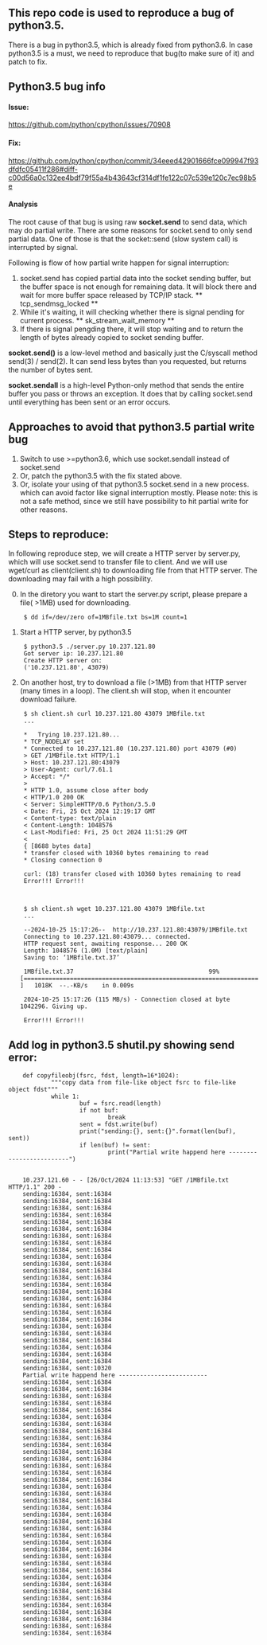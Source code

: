 ## This repo code is used to reproduce a bug of python3.5.

There is a bug in python3.5, which is already fixed from python3.6.
In case python3.5 is a must, we need to reproduce that bug(to make sure of it) and patch to fix.

## Python3.5 bug info
#### Issue:
https://github.com/python/cpython/issues/70908

#### Fix:
https://github.com/python/cpython/commit/34eeed42901666fce099947f93dfdfc05411f286#diff-c00d56a0c132ee4bdf79f55a4b43643cf314df1fe122c07c539e120c7ec98b5e

#### Analysis
The root cause of that bug is using raw **socket.send** to send data, which may do partial write.
There are some reasons for socket.send to only send partial data. One of those is that the socket::send (slow system call) is interrupted by signal.

Following is flow of how partial write happen for signal interruption:
1. socket.send has copied partial data into the socket sending buffer, but the buffer space is not enough for remaining data. It will
block there and wait for more buffer space released by TCP/IP stack.  ** tcp_sendmsg_locked **
2. While it's waiting, it will checking whether there is signal pending for current process. ** sk_stream_wait_memory **
3. If there is signal pengding there, it will stop waiting and to return the length of bytes already copied to socket sending buffer.


**socket.send()** is a low-level method and basically just the C/syscall method send(3) / send(2). It can send less bytes than you requested, but returns the number of bytes sent.

**socket.sendall** is a high-level Python-only method that sends the entire buffer you pass or throws an exception. It does that by calling socket.send until everything has been sent or an error occurs.


## Approaches to avoid that python3.5 partial write bug
1. Switch to use >=python3.6, which use socket.sendall instead of socket.send
2. Or, patch the python3.5 with the fix stated above.
3. Or, isolate your using of that python3.5 socket.send in a new process. which can avoid factor like signal interruption mostly.
   Please note: this is not a safe method, since we still have possibility to hit partial write for other reasons. 


## Steps to reproduce:
In following reproduce step, we will create a HTTP server by server.py, which will use socket.send to transfer file to client.
And we will use wget/curl as client(client.sh) to downloading file from that HTTP server. The downloading may fail with a high
possibility.

0) In the diretory you want to start the server.py script, please prepare a file( >1MB) used for downloading.

        $ dd if=/dev/zero of=1MBfile.txt bs=1M count=1

1) Start a HTTP server, by python3.5

        $ python3.5 ./server.py 10.237.121.80
        Got server ip: 10.237.121.80
        Create HTTP server on:
        ('10.237.121.80', 43079)

2) On another host, try to download a file (>1MB) from that HTTP server (many times in a loop).
   The client.sh will stop, when it encounter download failure.

        $ sh client.sh curl 10.237.121.80 43079 1MBfile.txt
        ...

        *   Trying 10.237.121.80...
        * TCP_NODELAY set
        * Connected to 10.237.121.80 (10.237.121.80) port 43079 (#0)
        > GET /1MBfile.txt HTTP/1.1
        > Host: 10.237.121.80:43079
        > User-Agent: curl/7.61.1
        > Accept: */*
        >
        * HTTP 1.0, assume close after body
        < HTTP/1.0 200 OK
        < Server: SimpleHTTP/0.6 Python/3.5.0
        < Date: Fri, 25 Oct 2024 12:19:17 GMT
        < Content-type: text/plain
        < Content-Length: 1048576
        < Last-Modified: Fri, 25 Oct 2024 11:51:29 GMT
        <
        { [8688 bytes data]
        * transfer closed with 10360 bytes remaining to read
        * Closing connection 0

        curl: (18) transfer closed with 10360 bytes remaining to read
        Error!!! Error!!!



        $ sh client.sh wget 10.237.121.80 43079 1MBfile.txt
        ...

        --2024-10-25 15:17:26--  http://10.237.121.80:43079/1MBfile.txt
        Connecting to 10.237.121.80:43079... connected.
        HTTP request sent, awaiting response... 200 OK
        Length: 1048576 (1.0M) [text/plain]
        Saving to: ‘1MBfile.txt.37’

        1MBfile.txt.37                                      99%[=============================================================================================================> ]   1018K  --.-KB/s    in 0.009s

        2024-10-25 15:17:26 (115 MB/s) - Connection closed at byte 1042296. Giving up.

        Error!!! Error!!!




## Add log in python3.5 shutil.py showing send error:
        def copyfileobj(fsrc, fdst, length=16*1024):
                """copy data from file-like object fsrc to file-like object fdst"""
                while 1:
                        buf = fsrc.read(length)
                        if not buf:
                                break
                        sent = fdst.write(buf)
                        print("sending:{}, sent:{}".format(len(buf), sent))
                        if len(buf) != sent:
                                print("Partial write happend here -------------------------")


        10.237.121.60 - - [26/Oct/2024 11:13:53] "GET /1MBfile.txt HTTP/1.1" 200 -
        sending:16384, sent:16384
        sending:16384, sent:16384
        sending:16384, sent:16384
        sending:16384, sent:16384
        sending:16384, sent:16384
        sending:16384, sent:16384
        sending:16384, sent:16384
        sending:16384, sent:16384
        sending:16384, sent:16384
        sending:16384, sent:16384
        sending:16384, sent:16384
        sending:16384, sent:16384
        sending:16384, sent:16384
        sending:16384, sent:16384
        sending:16384, sent:16384
        sending:16384, sent:16384
        sending:16384, sent:16384
        sending:16384, sent:16384
        sending:16384, sent:16384
        sending:16384, sent:16384
        sending:16384, sent:16384
        sending:16384, sent:16384
        sending:16384, sent:16384
        sending:16384, sent:16384
        sending:16384, sent:16384
        sending:16384, sent:10320
        Partial write happend here -------------------------
        sending:16384, sent:16384
        sending:16384, sent:16384
        sending:16384, sent:16384
        sending:16384, sent:16384
        sending:16384, sent:16384
        sending:16384, sent:16384
        sending:16384, sent:16384
        sending:16384, sent:16384
        sending:16384, sent:16384
        sending:16384, sent:16384
        sending:16384, sent:16384
        sending:16384, sent:16384
        sending:16384, sent:16384
        sending:16384, sent:16384
        sending:16384, sent:16384
        sending:16384, sent:16384
        sending:16384, sent:16384
        sending:16384, sent:16384
        sending:16384, sent:16384
        sending:16384, sent:16384
        sending:16384, sent:16384
        sending:16384, sent:16384
        sending:16384, sent:16384
        sending:16384, sent:16384
        sending:16384, sent:16384
        sending:16384, sent:16384
        sending:16384, sent:16384
        sending:16384, sent:16384
        sending:16384, sent:16384
        sending:16384, sent:16384
        sending:16384, sent:16384
        sending:16384, sent:16384
        sending:16384, sent:16384
        sending:16384, sent:16384
        sending:16384, sent:16384
        sending:16384, sent:16384
        sending:16384, sent:16384